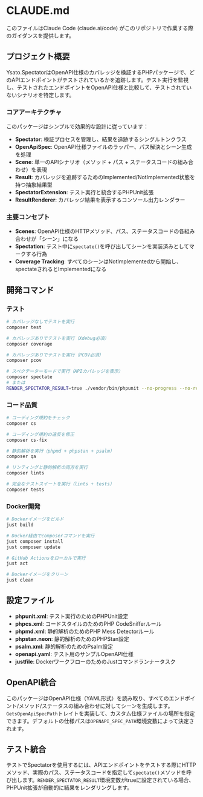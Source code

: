 # CLAUDE.md

このファイルはClaude Code (claude.ai/code) がこのリポジトリで作業する際のガイダンスを提供します。

## プロジェクト概要

Ysato.SpectatorはOpenAPI仕様のカバレッジを検証するPHPパッケージで、どのAPIエンドポイントがテストされているかを追跡します。テスト実行を監視し、テストされたエンドポイントをOpenAPI仕様と比較して、テストされていないシナリオを特定します。

### コアアーキテクチャ

このパッケージはシンプルで効果的な設計に従っています：

- **Spectator**: 検証プロセスを管理し、結果を追跡するシングルトンクラス
- **OpenApiSpec**: OpenAPI仕様ファイルのラッパー、パス解決とシーン生成を処理
- **Scene**: 単一のAPIシナリオ（メソッド + パス + ステータスコードの組み合わせ）を表現
- **Result**: カバレッジを追跡するためのImplemented/NotImplemented状態を持つ抽象結果型
- **SpectatorExtension**: テスト実行と統合するPHPUnit拡張
- **ResultRenderer**: カバレッジ結果を表示するコンソール出力レンダラー

### 主要コンセプト

- **Scenes**: OpenAPI仕様のHTTPメソッド、パス、ステータスコードの各組み合わせが「シーン」になる
- **Spectation**: テスト中に`spectate()`を呼び出してシーンを実装済みとしてマークする行為
- **Coverage Tracking**: すべてのシーンはNotImplementedから開始し、spectateされるとImplementedになる

## 開発コマンド

### テスト
```bash
# カバレッジなしでテストを実行
composer test

# カバレッジありでテストを実行（Xdebug必須）
composer coverage

# カバレッジありでテストを実行（PCOV必須）
composer pcov

# スペクテーターモードで実行（APIカバレッジを表示）
composer spectate
# または
RENDER_SPECTATOR_RESULT=true ./vendor/bin/phpunit --no-progress --no-results
```

### コード品質
```bash
# コーディング規約をチェック
composer cs

# コーディング規約の違反を修正
composer cs-fix

# 静的解析を実行（phpmd + phpstan + psalm）
composer qa

# リンティングと静的解析の両方を実行
composer lints

# 完全なテストスイートを実行（lints + tests）
composer tests
```

### Docker開発
```bash
# Dockerイメージをビルド
just build

# Docker経由でcomposerコマンドを実行
just composer install
just composer update

# GitHub Actionsをローカルで実行
just act

# Dockerイメージをクリーン
just clean
```

## 設定ファイル

- **phpunit.xml**: テスト実行のためのPHPUnit設定
- **phpcs.xml**: コードスタイルのためのPHP CodeSnifferルール
- **phpmd.xml**: 静的解析のためのPHP Mess Detectorルール
- **phpstan.neon**: 静的解析のためのPHPStan設定
- **psalm.xml**: 静的解析のためのPsalm設定
- **openapi.yaml**: テスト用のサンプルOpenAPI仕様
- **justfile**: DockerワークフローのためのJustコマンドランナータスク

## OpenAPI統合

このパッケージはOpenAPI仕様（YAML形式）を読み取り、すべてのエンドポイント/メソッド/ステータスの組み合わせに対してシーンを生成します。`GetsOpenApiSpecPath`トレイトを実装して、カスタム仕様ファイルの場所を指定できます。デフォルトの仕様パスは`OPENAPI_SPEC_PATH`環境変数によって決定されます。

## テスト統合

テストでSpectatorを使用するには、APIエンドポイントをテストする際にHTTPメソッド、実際のパス、ステータスコードを指定して`spectate()`メソッドを呼び出します。`RENDER_SPECTATOR_RESULT`環境変数がtrueに設定されている場合、PHPUnit拡張が自動的に結果をレンダリングします。